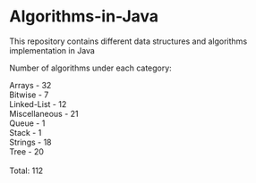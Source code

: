 # Algorithms-in-Java
This repository contains different data structures and algorithms implementation in Java

Number of algorithms under each category:

Arrays - 32 <br>
Bitwise - 7 <br>
Linked-List - 12 <br>
Miscellaneous - 21 <br> 
Queue - 1 <br>
Stack - 1 <br>
Strings - 18 <br>
Tree - 20 <br>
<br>
Total: 112<br>
